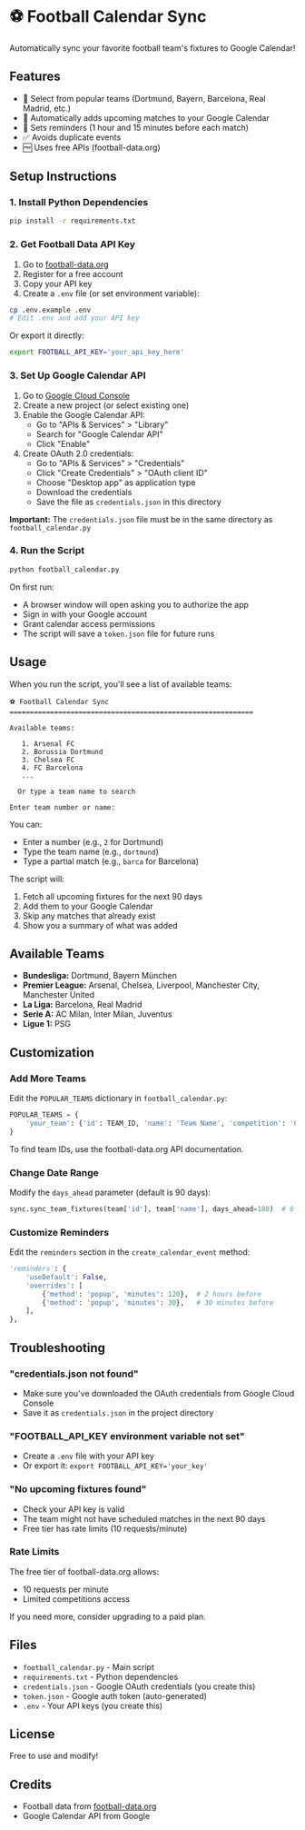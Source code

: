 # ⚽ Football Calendar Sync

Automatically sync your favorite football team's fixtures to Google Calendar!

## Features

- 🎯 Select from popular teams (Dortmund, Bayern, Barcelona, Real Madrid, etc.)
- 📅 Automatically adds upcoming matches to your Google Calendar
- 🔔 Sets reminders (1 hour and 15 minutes before each match)
- ✅ Avoids duplicate events
- 🆓 Uses free APIs (football-data.org)

## Setup Instructions

### 1. Install Python Dependencies

```bash
pip install -r requirements.txt
```

### 2. Get Football Data API Key

1. Go to [football-data.org](https://www.football-data.org/client/register)
2. Register for a free account
3. Copy your API key
4. Create a `.env` file (or set environment variable):

```bash
cp .env.example .env
# Edit .env and add your API key
```

Or export it directly:
```bash
export FOOTBALL_API_KEY='your_api_key_here'
```

### 3. Set Up Google Calendar API

1. Go to [Google Cloud Console](https://console.cloud.google.com/)
2. Create a new project (or select existing one)
3. Enable the Google Calendar API:
   - Go to "APIs & Services" > "Library"
   - Search for "Google Calendar API"
   - Click "Enable"
4. Create OAuth 2.0 credentials:
   - Go to "APIs & Services" > "Credentials"
   - Click "Create Credentials" > "OAuth client ID"
   - Choose "Desktop app" as application type
   - Download the credentials
   - Save the file as `credentials.json` in this directory

**Important:** The `credentials.json` file must be in the same directory as `football_calendar.py`

### 4. Run the Script

```bash
python football_calendar.py
```

On first run:
- A browser window will open asking you to authorize the app
- Sign in with your Google account
- Grant calendar access permissions
- The script will save a `token.json` file for future runs

## Usage

When you run the script, you'll see a list of available teams:

```
⚽ Football Calendar Sync
============================================================

Available teams:

   1. Arsenal FC
   2. Borussia Dortmund
   3. Chelsea FC
   4. FC Barcelona
   ...

  Or type a team name to search

Enter team number or name:
```

You can:
- Enter a number (e.g., `2` for Dortmund)
- Type the team name (e.g., `dortmund`)
- Type a partial match (e.g., `barca` for Barcelona)

The script will:
1. Fetch all upcoming fixtures for the next 90 days
2. Add them to your Google Calendar
3. Skip any matches that already exist
4. Show you a summary of what was added

## Available Teams

- **Bundesliga:** Dortmund, Bayern München
- **Premier League:** Arsenal, Chelsea, Liverpool, Manchester City, Manchester United
- **La Liga:** Barcelona, Real Madrid
- **Serie A:** AC Milan, Inter Milan, Juventus
- **Ligue 1:** PSG

## Customization

### Add More Teams

Edit the `POPULAR_TEAMS` dictionary in `football_calendar.py`:

```python
POPULAR_TEAMS = {
    'your_team': {'id': TEAM_ID, 'name': 'Team Name', 'competition': 'COMP_CODE'},
}
```

To find team IDs, use the football-data.org API documentation.

### Change Date Range

Modify the `days_ahead` parameter (default is 90 days):

```python
sync.sync_team_fixtures(team['id'], team['name'], days_ahead=180)  # 6 months
```

### Customize Reminders

Edit the `reminders` section in the `create_calendar_event` method:

```python
'reminders': {
    'useDefault': False,
    'overrides': [
        {'method': 'popup', 'minutes': 120},  # 2 hours before
        {'method': 'popup', 'minutes': 30},   # 30 minutes before
    ],
},
```

## Troubleshooting

### "credentials.json not found"
- Make sure you've downloaded the OAuth credentials from Google Cloud Console
- Save it as `credentials.json` in the project directory

### "FOOTBALL_API_KEY environment variable not set"
- Create a `.env` file with your API key
- Or export it: `export FOOTBALL_API_KEY='your_key'`

### "No upcoming fixtures found"
- Check your API key is valid
- The team might not have scheduled matches in the next 90 days
- Free tier has rate limits (10 requests/minute)

### Rate Limits
The free tier of football-data.org allows:
- 10 requests per minute
- Limited competitions access

If you need more, consider upgrading to a paid plan.

## Files

- `football_calendar.py` - Main script
- `requirements.txt` - Python dependencies
- `credentials.json` - Google OAuth credentials (you create this)
- `token.json` - Google auth token (auto-generated)
- `.env` - Your API keys (you create this)

## License

Free to use and modify!

## Credits

- Football data from [football-data.org](https://www.football-data.org/)
- Google Calendar API from Google
